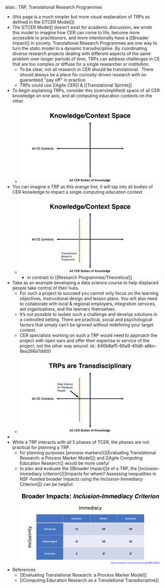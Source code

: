 alias:: TRP, Translational Research Programmes

- (this page is a much simpler but more visual explanation of TRPs as defined in the [[TCER Model]])
- The [[TCER Model]] doesn't exist for academic discussion, we wrote this model to imagine how CER can come to life, become more accessible to practitioners, and more intentionally have a [[Broader Impact]] in society.  Translational Research Programmes are one way to turn the static model to a dynamic transdiscipline. By coordinating diverse research projects dealing with different aspects of the same problem over longer periods of time, TRPs can address challenges in CE that are too complex or diffuse for a single researcher or institution.
	- To be clear, not all research in CER should be translational.  There should always be a place for curiosity-driven research with no guaranteed "pay off" in practice.
	- TRPs could use [[Agile CER]] & [[Translational Sprints]]
- To begin explaining TRPs, consider this (oversimplified) space of all CER knowledge on one axis, and all computing education contexts on the other.
	- ![sigcse_presentation_tcer - beat.040.jpg](../assets/sigcse_presentation_tcer_-_beat.040_1677323073448_0.jpg)
- You can imagine a TRP as this orange line, it will tap into all bodies of CER knowledge to impact a single computing education context
	- ![sigcse_presentation_tcer - beat.041.jpg](../assets/sigcse_presentation_tcer_-_beat.041_1677323088968_0.jpg)
		- in contrast to [[Research Programmes/Theoretical]]
- Take as an example developing a data science course to help displaced people take control of their lives.
	- For such a project to succeed you cannot only focus on the learning objectives, instructional design and lesson plans.  You will also need to collaborate with local & regional employers, integration services, aid organizations, and the learners themselves.
	- It’s not possible to isolate such a challenge and develop solutions in a controlled setting.   There are practical, social and psychological factors that simply can’t be ignored without redefining your target context.
	- CER specialists working on such a TRP would need to approach the project with open ears and offer their expertise in service of the project, not the other way around.
	  id:: 640b8af5-66a9-40d6-a8bc-8ea266a7dd00
	- ![TRPs are transdisciplinary](../assets/sigcse_presentation_tcer_-_beat.042_1677259641036_0.jpg)
-
- While a TRP interacts with all 5 phases of TCER, the phases are not practical for _planning_ a TRP.
	- for planning purposes [process markers]([[Evaluating Translational Research: a Process Marker Model]]) and [[Agile Computing Education Research]] would be more useful
	- to plan and evaluate the [[Broader Impact]]s of a TRP, the [inclusion-immediacy criterion]([[Impacts for whom? Assessing inequalities in NSF-funded broader impacts using the Inclusion-Immediacy Criterion]]) can be helpful: ![inclusion-immediacy criterion table](../assets/inclusion-immediacy-criterion-table.png)
- References
	- [[Evaluating Translational Research: a Process Marker Model]]
	- [[Computing Education Research as a Translational Transdiscipline]]